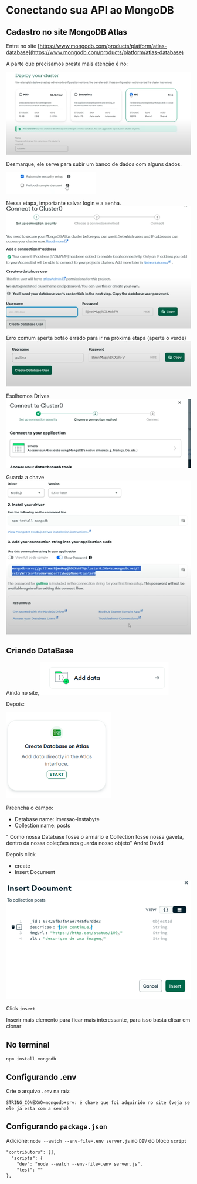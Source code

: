 # Conectando sua API ao MongoDB


## Cadastro no site MongoDB Atlas

Entre no site [https://www.mongodb.com/products/platform/atlas-database](https://www.mongodb.com/products/platform/atlas-database)


A parte que precisamos presta mais atenção é no:

![alt text](image.png)

Desmarque, ele serve para subir um banco de dados com alguns dados. 

![alt text](image-1.png)


Nessa etapa, importante salvar login e a senha. 
![alt text](image-2.png)


Erro comum aperta botão errado para ir na próxima etapa (aperte o verde)
![alt text](image-3.png)


Esolhemos Drives 
![alt text](image-4.png)


Guarda a chave
![alt text](image-5.png)


## Criando DataBase

Ainda no site, 
![alt text](image-6.png)

Depois:

![alt text](image-7.png)

Preencha o campo:

- Database name: imersao-instabyte
- Collection name: posts

" Como nossa Database fosse o armário e Collection fosse nossa gaveta, dentro da nossa coleções nos guarda nosso objeto" André David

Depois click 
- create 
- Insert Document

![alt text](image-8.png)

Click `insert`

Inserir mais elemento para ficar mais interessante, para isso basta clicar em clonar

## No terminal 
~~~
npm install mongodb
~~~

## Configurando .env

Crie o arquivo `.env`  na raiz 

~~~
STRING_CONEXAO=mongodb+srv: é chave que foi adquirido no site (veja se ele já esta com a senha)
~~~


##  Configurando `package.json`

Adicione:   `node --watch --env-file=.env server.js`   no `DEV` do bloco `script` 

~~~
"contributors": [],
  "scripts": {
    "dev": "node --watch --env-file=.env server.js",
    "test": ""
},
~~~


